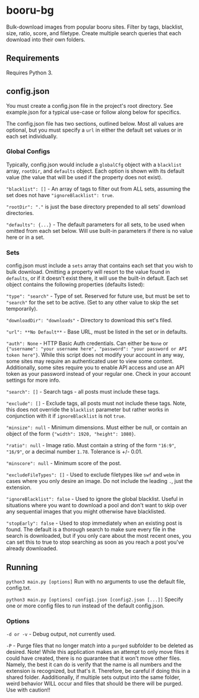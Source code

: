 # booru-bg

Bulk-download images from popular booru sites. Filter by tags, blacklist, size, ratio, score, and filetype. Create multiple search queries that each download into their own folders.
## Requirements
Requires Python 3.

## config.json
You must create a config.json file in the project's root directory. See example.json for a typical use-case or follow along below for specifics.

The config.json file has two sections, outlined below. Most all values are optional, but you must specify a `url` in either the default set values or in each set individually.

### Global Configs
Typically, config.json would include a `globalCfg` object with a `blacklist` array, `rootDir`, and `defaults` object. Each option is shown with its default value (the value that will be used if the property does not exist).

`"blacklist": []` - An array of tags to filter out from ALL sets, assuming the set does not have `"ignoreBlacklist": true`.

`"rootDir": "."` is just the base directory prepended to all sets' download directories.

`"defaults": {...}` - The default parameters for all sets, to be used when omitted from each set below. Will use built-in parameters if there is no value here or in a set.

### Sets
config.json must include a `sets` array that contains each set that you wish to bulk download. Omitting a property will resort to the value found in `defaults`, or if it doesn't exist there, it will use the built-in default. Each set object contains the following properties (defaults listed):

`"type": "search"` - Type of set. Reserved for future use, but must be set to `"search"` for the set to be active. (Set to any other value to skip the set temporarily).

`"downloadDir": "downloads"` - Directory to download this set's filed.

`"url": **No Default**` - Base URL, must be listed in the set or in defaults.

`"auth": None` - HTTP Basic Auth credentials. Can either be `None` or `{"username": "your username here", "password": "your password or API token here"}`. While this script does not modify your account in any way, some sites may require an authenticated user to view some content. Additionally, some sites require you to enable API access and use an API token as your password instead of your regular one. Check in your account settings for more info.

`"search": []` - Search tags - all posts must include these tags.

`"exclude": []` - Exclude tags, all posts must not include these tags. Note, this does not override the `blacklist` parameter but rather works in conjunction with it if `ignoreBlacklist` is not `true`.

`"minsize": null` - Minimum dimensions. Must either be null, or contain an object of the form `{"width": 1920, "height": 1080}`.

`"ratio": null` - Image ratio. Must contain a string of the form `"16:9"`, `"16/9"`, or a decimal number `1.78`. Tolerance is +/- 0.01.

`"minscore": null` - Minimum score of the post.

`"excludeFileTypes": []` - Used to exclude filetypes like `swf` and `webm` in cases where you only desire an image. Do not include the leading `.`, just the extension.

`"ignoreBlacklist": false` - Used to ignore the global blacklist. Useful in situations where you want to download a pool and don't want to skip over any sequential images that you might otherwise have blacklisted.

`"stopEarly": false` - Used to stop immediately when an existing post is found. The default is a thorough search to make sure every file in the search is downloaded, but if you only care about the most recent ones, you can set this to true to stop searching as soon as you reach a post you've already downloaded.

## Running
`python3 main.py [options]`
Run with no arguments to use the default file, config.txt.

`python3 main.py [options] config1.json [config2.json [...]]`
Specify one or more config files to run instead of the default config.json.

### Options
`-d or -v` - Debug output, not currently used.

`-P` - Purge files that no longer match into a `purged` subfolder to be deleted as desired. Note! While this application makes an attempt to only move files it could have created, there is no guarantee that it won't move other files. Namely, the best it can do is verify that the name is all numbers and the extension is recognized, but that's it. Therefore, be careful if doing this in a shared folder. Aadditionally, if multiple sets output into the same folder, weird behavior WILL occur and files that should be there will be purged. Use with caution!!
